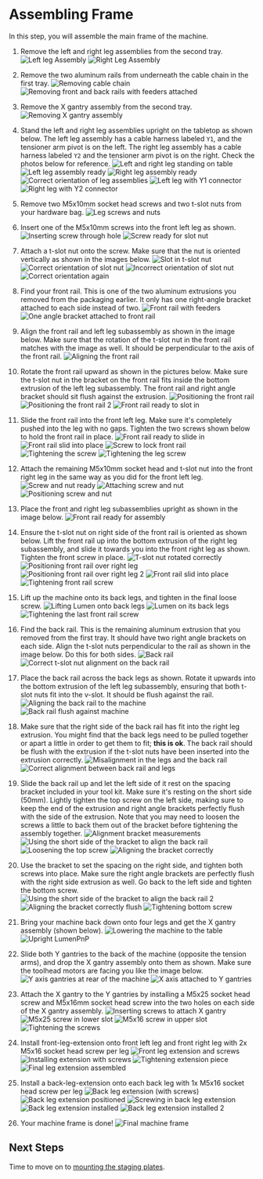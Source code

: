 <!-- markdownlint-disable-file MD045-->
# Assembling Frame

In this step, you will assemble the main frame of the machine.

1. Remove the left and right leg assemblies from the second tray.
  ![Left leg Assembly](images/remove-left-legs.png)
  ![Right Leg Assembly](images/remove-right-legs.png)

2. Remove the two aluminum rails from underneath the cable chain in the first tray.
  ![Removing cable chain](images/removing-cable-chain.png)
  ![Removing front and back rails with feeders attached](images/removing-front-and-back-rails.png)

3. Remove the X gantry assembly from the second tray.
  ![Removing X gantry assembly](images/removing-x-gantry.png)

4. Stand the left and right leg assemblies upright on the tabletop as shown below. The left leg assembly has a cable harness labeled `Y1`, and the tensioner arm pivot is on the left. The right leg assembly has a cable harness labeled `Y2` and the tensioner arm pivot is on the right. Check the photos below for reference.
  ![Left and right leg standing on table](images/left-right-leg-assemblies.png)
  ![Left leg assembly ready](images/left-legs-right-in-background.png)
  ![Right leg assembly ready](images/right-legs-left-in-background.png)
  ![Correct orientation of leg assemblies](images/left-right-legs-arrangement.png)
  ![Left leg with Y1 connector](images/left-legs-cable-harness.png)
  ![Right leg with Y2 connector](images/right-legs-cable-harness.png)

5. Remove two M5x10mm socket head screws and two t-slot nuts from your hardware bag.
  ![Leg screws and nuts](images/two-m5x10-two-t-slot.png)

6. Insert one of the M5x10mm screws into the front left leg as shown.
  ![Inserting screw through hole](images/left-leg-screw-1.png)
  ![Screw ready for slot nut](images/left-leg-screw-2.png)

7. Attach a t-slot nut onto the screw. Make sure that the nut is oriented vertically as shown in the images below.
  ![Slot in t-slot nut](images/left-leg-nut-1.png)
  ![Correct orientation of slot nut](images/left-leg-nut-2.png)
  ![Incorrect orientation of slot nut](images/left-leg-nut-wrong.png)
  ![Correct orientation again](images/left-leg-nut-3.png)

8. Find your front rail. This is one of the two aluminum extrusions you removed from the packaging earlier. It only has one right-angle bracket attached to each side instead of two.
  ![Front rail with feeders](images/front-rail.png)
  ![One angle bracket attached to front rail](images/front-rail-detail.png)

9. Align the front rail and left leg subassembly as shown in the image below. Make sure that the rotation of the t-slot nut in the front rail matches with the image as well. It should be perpendicular to the axis of the front rail.
  ![Aligning the front rail](images/front-rail-left-leg.png)

10. Rotate the front rail upward as shown in the pictures below. Make sure the t-slot nut in the bracket on the front rail fits inside the bottom extrusion of the left leg subassembly. The front rail and right angle bracket should sit flush against the extrusion.
  ![Positioning the front rail](images/front-rail-rotate-1.png)
  ![Positioning the front rail 2](images/front-rail-rotate-2.png)
  ![Front rail ready to slot in](images/front-rail-rotate-3.png)

11. Slide the front rail into the front left leg. Make sure it's completely pushed into the leg with no gaps. Tighten the two screws shown below to hold the front rail in place.
  ![Front rail ready to slide in](images/front-rail-slide.png)
  ![Front rail slid into place](images/front-rail-seated-1.png)
  ![Screw to lock front rail](images/front-rail-seated-2.png)
  ![Tightening the screw](images/front-rail-tighten-1.png)
  ![Tightening the leg screw](images/front-rail-tighten-2.png)

12. Attach the remaining M5x10mm socket head and t-slot nut into the front right leg in the same way as you did for the front left leg.
  ![Screw and nut ready](images/front-rail-right-leg-1.png)
  ![Attaching screw and nut](images/front-rail-right-leg-2.png)
  ![Positioning screw and nut](images/front-rail-right-leg-3.png)

13. Place the front and right leg subassemblies upright as shown in the image below.
  ![Front rail ready for assembly](images/legs-and-front-rail.png)

14. Ensure the t-slot nut on right side of the front rail is oriented as shown below. Lift the front rail up into the bottom extrusion of the right leg subassembly, and slide it towards you into the front right leg as shown. Tighten the front screw in place.
  ![T-slot nut rotated correctly](images/front-rail-mount-1.png)
  ![Positioning front rail over right leg](images/front-rail-mount-2.png)
  ![Positioning front rail over right leg 2](images/front-rail-mount-3.png)
  ![Front rail slid into place](images/front-rail-mount-4.png)
  ![Tightening front rail screw](images/front-rail-mount-5.png)

15. Lift up the machine onto its back legs, and tighten in the final loose screw.
  ![Lifting Lumen onto back legs](images/front-rail-mount-6.png)
  ![Lumen on its back legs](images/front-rail-mount-7.png)
  ![Tightening the last front rail screw](images/front-rail-mount-8.png)

16. Find the back rail. This is the remaining aluminum extrusion that you removed from the first tray. It should have two right angle brackets on each side. Align the t-slot nuts perpendicular to the rail as shown in the image below. Do this for both sides.
  ![Back rail](images/back-rail.png)
  ![Correct t-slot nut alignment on the back rail](images/back-rail-nut-alignment.png)

17. Place the back rail across the back legs as shown. Rotate it upwards into the bottom extrusion of the left leg subassembly, ensuring that both t-slot nuts fit into the v-slot. It should be flush against the rail.
  ![Aligning the back rail to the machine](images/left-back-rail-fit.png)
  ![Back rail flush against machine](images/left-back-rail-fit-3.png)

18. Make sure that the right side of the back rail has fit into the right leg extrusion. You might find that the back legs need to be pulled together or apart a little in order to get them to fit; **this is ok**. The back rail should be flush with the extrusion if the t-slot nuts have been inserted into the extrusion correctly.
  ![Misalignment in the legs and the back rail](images/back-rail-offset.png)
  ![Correct alignment between back rail and legs](images/back-rail-no-offset.png)

19. Slide the back rail up and let the left side of it rest on the spacing bracket included in your tool kit. Make sure it's resting on the short side (50mm). Lightly tighten the top screw on the left side, making sure to keep the end of the extrusion and right angle brackets perfectly flush with the side of the extrusion. Note that you may need to loosen the screws a little to back them out of the bracket before tightening the assembly together.
  ![Alignment bracket measurements](images/alignment-bracket.png)
  ![Using the short side of the bracket to align the back rail](images/left-bracket-rest.png)
  ![Loosening the top screw](images/left-bracket-top-screw.png)
  ![Aligning the bracket correctly](images/bracket-flush-left.png)

20. Use the bracket to set the spacing on the right side, and tighten both screws into place. Make sure the right angle brackets are perfectly flush with the right side extrusion as well. Go back to the left side and tighten the bottom screw.
  ![Using the short side of the bracket to align the back rail 2](images/right-bracket-tighten.png)
  ![Aligning the bracket correctly flush](images/bracket-flush-right.png)
  ![Tightening bottom screw](images/left-bracket-bottom-screw.png)

21. Bring your machine back down onto four legs and get the X gantry assembly (shown below).
  ![Lowering the machine to the table](images/lower-machine-1.png)
  ![Upright LumenPnP](images/lower-machine-2.png)

22. Slide both Y gantries to the back of the machine (opposite the tension arms), and drop the X gantry assembly onto them as shown. Make sure the toolhead motors are facing you like the image below.
  ![Y axis gantries at rear of the machine](images/y-gantries-back.png)
  ![X axis attached to Y gantries](images/x-gantry-mounted.png)

23. Attach the X gantry to the Y gantries by installing a M5x25 socket head screw and M5x16mm socket head screw into the two holes on each side of the X gantry assembly.
  ![Inserting screws to attach X gantry](images/mount-x-gantry-1.png)
  ![M5x25 screw in lower slot](images/mount-x-gantry-2.png)
  ![M5x16 screw in upper slot](images/mount-x-gantry-3.png)
  ![Tightening the screws](images/mount-x-gantry-4.png)

24. Install front-leg-extension onto front left leg and front right leg with 2x M5x16 socket head screw per leg
  ![Front leg extension and screws](images/install-front-leg-extension-1.JPG)
  ![Installing extension with screws](images/install-front-leg-extension-2.JPG)
  ![Tightening extension piece](images/install-front-leg-extension-3.JPG)
  ![Final leg extension assembled](images/install-front-leg-extension-4.JPG)
  
25. Install a back-leg-extension onto each back leg with 1x M5x16 socket head screw per leg
  ![Back leg extension (with screws)](images/install-back-leg-extension-1.JPG)
  ![Back leg extension positioned](images/install-back-leg-extension-2.JPG)
  ![Screwing in back leg extension](images/install-back-leg-extension-3.JPG)
  ![Back leg extension installed](images/install-back-leg-extension-4.JPG)
  ![Back leg extension installed 2](images/install-back-leg-extension-5.JPG)

26. Your machine frame is done!
  ![Final machine frame](images/frame-complete.JPG)

## Next Steps

Time to move on to [mounting the staging plates](../mounting-staging-plates-3-1/index.md).
